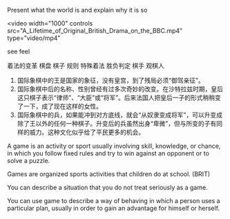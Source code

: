 Present what the world is and explain why it is so

<video width="1000" controls src="A_Lifetime_of_Original_British_Drama_on_the_BBC.mp4" type="video/mp4"</video>

see
feel

着法的变革
棋盘
棋子
规则
特殊着法
胜负判定
棋手
观棋人


1. 国际象棋中的王是国家的象征，没有皇宫，到了残局必须“御驾亲征”。
2. 国际象棋中后的名称、性别曾经有过多次奇妙的改变。在沙特拉兹时期，皇后这只棋子表示“律师”、“大臣”或“将军”。后来法国人把皇后一子的形式稍稍变了一下，成了现在这样的女性。
3. 国际象棋中的兵，如果能冲到对方底线，就会“从奴隶变成将军”，可以升变成除了王以外的任何一种棋子。升变后的兵虽然出身“卑微”，但与所变的子有同样的威力。这种文化似乎给了平民更多的机会。


A game is an activity or sport usually involving skill, knowledge, or chance, in which you follow fixed rules and try to win against an opponent or to solve a puzzle.

Games are organized sports activities that children do at school. (BRIT)

You can describe a situation that you do not treat seriously as a game.

You can use game to describe a way of behaving in which a person uses a particular plan, usually in order to gain an advantage for himself or herself.
